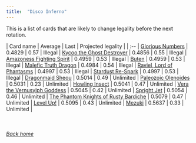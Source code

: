 ```yaml
---
title:  "Disco Inferno"
---
```


This is a list of cards that are likely to change legality before the next rotation.

| Card name | Average | Last | Projected legality |
| :-- |
[Glorious Numbers](https://db.ygoprodeck.com/card/?search=Glorious%20Numbers) | 0.4829 | 0.57 | Illegal |
[Kycoo the Ghost Destroyer](https://db.ygoprodeck.com/card/?search=Kycoo%20the%20Ghost%20Destroyer) | 0.4856 | 0.55 | Illegal |
[Amazoness Fighting Spirit](https://db.ygoprodeck.com/card/?search=Amazoness%20Fighting%20Spirit) | 0.4959 | 0.53 | Illegal |
[Buten](https://db.ygoprodeck.com/card/?search=Buten) | 0.4959 | 0.53 | Illegal |
[Malefic Truth Dragon](https://db.ygoprodeck.com/card/?search=Malefic%20Truth%20Dragon) | 0.4984 | 0.54 | Illegal |
[Raviel, Lord of Phantasms](https://db.ygoprodeck.com/card/?search=Raviel,%20Lord%20of%20Phantasms) | 0.4997 | 0.53 | Illegal |
[Stardust Re-Spark](https://db.ygoprodeck.com/card/?search=Stardust%20Re-Spark) | 0.4997 | 0.53 | Illegal |
[Dragonmaid Sheou](https://db.ygoprodeck.com/card/?search=Dragonmaid%20Sheou) | 0.5014 | 0.49 | Unlimited |
[Paleozoic Olenoides](https://db.ygoprodeck.com/card/?search=Paleozoic%20Olenoides) | 0.5031 | 0.23 | Unlimited |
[Howling Insect](https://db.ygoprodeck.com/card/?search=Howling%20Insect) | 0.5041 | 0.47 | Unlimited |
[Vera the Vernusylph Goddess](https://db.ygoprodeck.com/card/?search=Vera%20the%20Vernusylph%20Goddess) | 0.5045 | 0.42 | Unlimited |
[Spright Jet](https://db.ygoprodeck.com/card/?search=Spright%20Jet) | 0.5054 | 0.46 | Unlimited |
[The Phantom Knights of Rusty Bardiche](https://db.ygoprodeck.com/card/?search=The%20Phantom%20Knights%20of%20Rusty%20Bardiche) | 0.5079 | 0.47 | Unlimited |
[Level Up!](https://db.ygoprodeck.com/card/?search=Level%20Up!) | 0.5095 | 0.43 | Unlimited |
[Mezuki](https://db.ygoprodeck.com/card/?search=Mezuki) | 0.5637 | 0.33 | Unlimited |

<br>

###### [Back home](index)